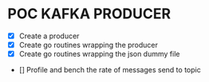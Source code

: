 # POC KAFKA PRODUCER

- [x] Create a producer
- [x] Create go routines wrapping the producer
- [x] Create go routines wrapping the json dummy file
- [] Profile and bench the rate of messages send to topic
